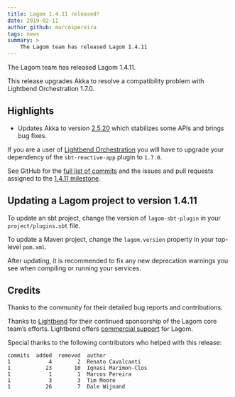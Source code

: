 ```yaml
---
title: Lagom 1.4.11 released!
date: 2019-02-11
author_github: marcospereira
tags: news
summary: >
    The Lagom team has released Lagom 1.4.11
---
```


The Lagom team has released Lagom 1.4.11.

This release upgrades Akka to resolve a compatibility problem with Lightbend Orchestration 1.7.0.

## Highlights

- Updates Akka to version [2.5.20](https://akka.io/blog/news/2019/01/29/akka-2.5.20-released) which stabilizes some APIs and brings bug fixes.

If you are a user of [Lightbend Orchestration](https://developer.lightbend.com/docs/lightbend-orchestration/current/setup/project-setup.html) you will have to upgrade your dependency of the `sbt-reactive-app` plugin to `1.7.0`.

See GitHub for the [full list of commits](https://github.com/lagom/lagom/compare/1.4.10...1.4.11) and the issues and pull requests assigned to the [1.4.11 milestone](https://github.com/lagom/lagom/milestone/42?closed=1).

## Updating a Lagom project to version 1.4.11

To update an sbt project, change the version of `lagom-sbt-plugin` in your `project/plugins.sbt` file.

To update a Maven project, change the `lagom.version` property in your top-level `pom.xml`.

After updating, it is recommended to fix any new deprecation warnings you see when compiling or running your services.

## Credits

Thanks to the community for their detailed bug reports and contributions.

Thanks to [Lightbend](https://www.lightbend.com/) for their continued sponsorship of the Lagom core team’s efforts. Lightbend offers [commercial support](https://www.lightbend.com/subscription) for Lagom.

Special thanks to the following contributors who helped with this release:

    commits  added  removed  author
    1            4        2  Renato Cavalcanti
    1           23       10  Ignasi Marimon-Clos
    1            1        1  Marcos Pereira
    1            3        3  Tim Moore
    1           26        7  Dale Wijnand
